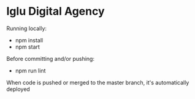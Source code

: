 # Iglu Digital Agency

Running locally:
* npm install
* npm start

Before committing and/or pushing:
* npm run lint

When code is pushed or merged to the master branch, it's automatically deployed
